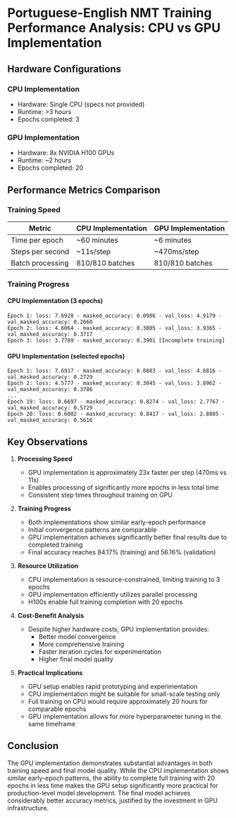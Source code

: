 # Portuguese-English NMT Training Performance Analysis: CPU vs GPU Implementation

## Hardware Configurations
### CPU Implementation
- Hardware: Single CPU (specs not provided)
- Runtime: >3 hours
- Epochs completed: 3

### GPU Implementation
- Hardware: 8x NVIDIA H100 GPUs
- Runtime: ~2 hours
- Epochs completed: 20

## Performance Metrics Comparison

### Training Speed
| Metric           | CPU Implementation | GPU Implementation |
|-----------------|-------------------|-------------------|
| Time per epoch  | ~60 minutes       | ~6 minutes        |
| Steps per second| ~11s/step         | ~470ms/step      |
| Batch processing| 810/810 batches   | 810/810 batches  |

### Training Progress

#### CPU Implementation (3 epochs)
```
Epoch 1: loss: 7.6928 - masked_accuracy: 0.0986 - val_loss: 4.9179 - val_masked_accuracy: 0.2660
Epoch 2: loss: 4.6064 - masked_accuracy: 0.3005 - val_loss: 3.9365 - val_masked_accuracy: 0.3717
Epoch 3: loss: 3.7789 - masked_accuracy: 0.3901 [Incomplete training]
```

#### GPU Implementation (selected epochs)
```
Epoch 1: loss: 7.6917 - masked_accuracy: 0.0883 - val_loss: 4.8816 - val_masked_accuracy: 0.2729
Epoch 2: loss: 4.5777 - masked_accuracy: 0.3045 - val_loss: 3.8962 - val_masked_accuracy: 0.3786
...
Epoch 19: loss: 0.6697 - masked_accuracy: 0.8274 - val_loss: 2.7767 - val_masked_accuracy: 0.5729
Epoch 20: loss: 0.6082 - masked_accuracy: 0.8417 - val_loss: 2.8805 - val_masked_accuracy: 0.5616
```

## Key Observations

1. **Processing Speed**
   - GPU implementation is approximately 23x faster per step (470ms vs 11s)
   - Enables processing of significantly more epochs in less total time
   - Consistent step times throughout training on GPU

2. **Training Progress**
   - Both implementations show similar early-epoch performance
   - Initial convergence patterns are comparable
   - GPU implementation achieves significantly better final results due to completed training
   - Final accuracy reaches 84.17% (training) and 56.16% (validation)

3. **Resource Utilization**
   - CPU implementation is resource-constrained, limiting training to 3 epochs
   - GPU implementation efficiently utilizes parallel processing
   - H100s enable full training completion with 20 epochs

4. **Cost-Benefit Analysis**
   - Despite higher hardware costs, GPU implementation provides:
     - Better model convergence
     - More comprehensive training
     - Faster iteration cycles for experimentation
     - Higher final model quality

5. **Practical Implications**
   - GPU setup enables rapid prototyping and experimentation
   - CPU implementation might be suitable for small-scale testing only
   - Full training on CPU would require approximately 20 hours for comparable epochs
   - GPU implementation allows for more hyperparameter tuning in the same timeframe

## Conclusion
The GPU implementation demonstrates substantial advantages in both training speed and final model quality. While the CPU implementation shows similar early-epoch patterns, the ability to complete full training with 20 epochs in less time makes the GPU setup significantly more practical for production-level model development. The final model achieves considerably better accuracy metrics, justified by the investment in GPU infrastructure.